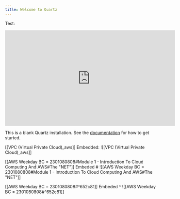 ```yaml
---
title: Welcome to Quartz
---
```


Test:

<iframe width="560" height="315" src="https://www.youtube.com/embed/yvsmBNoXIAw" title="YouTube video player" frameborder="0" allow="accelerometer; autoplay; clipboard-write; encrypted-media; gyroscope; picture-in-picture; web-share" allowfullscreen></iframe>



This is a blank Quartz installation.
See the [documentation](https://quartz.jzhao.xyz) for how to get started.

[[VPC (Virtual Private Cloud)_aws]] 
Embedded: 
![[VPC (Virtual Private Cloud)_aws]]


[[AWS Weekday BC = 2301080808#Module 1 - Introduction To Cloud Computing And AWS#The "NET"]] 
Embeded # 
![[AWS Weekday BC = 2301080808#Module 1 - Introduction To Cloud Computing And AWS#The "NET"]]


[[AWS Weekday BC = 2301080808#^652c81]] 
Embeded ^ 
![[AWS Weekday BC = 2301080808#^652c81]]